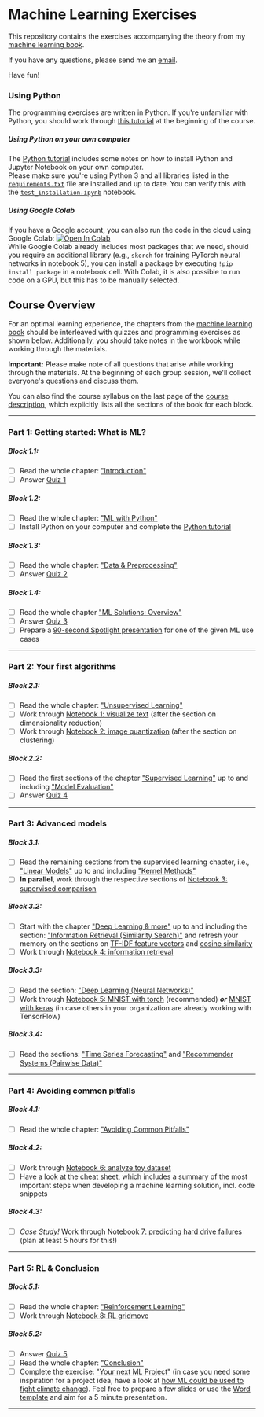 # Machine Learning Exercises

This repository contains the exercises accompanying the theory from my [machine learning book](https://franziskahorn.de/mlbook/).

If you have any questions, please send me an [email](mailto:hey@franziskahorn.de).

Have fun!

### Using Python

The programming exercises are written in Python. If you're unfamiliar with Python, you should work through [this tutorial](https://github.com/cod3licious/python_tutorial) at the beginning of the course.

##### Using Python on your own computer
The [Python tutorial](https://github.com/cod3licious/python_tutorial) includes some notes on how to install Python and Jupyter Notebook on your own computer. <br>
Please make sure you're using Python 3 and all libraries listed in the [`requirements.txt`](/requirements.txt) file are installed and up to date. You can verify this with the [`test_installation.ipynb`](/test_installation.ipynb) notebook.

##### Using Google Colab
If you have a Google account, you can also run the code in the cloud using Google Colab:
[![Open In Colab](https://colab.research.google.com/assets/colab-badge.svg)](https://colab.research.google.com/github/cod3licious/ml_exercises) <br>
While Google Colab already includes most packages that we need, should you require an additional library (e.g., `skorch` for training PyTorch neural networks in notebook 5), you can install a package by executing `!pip install package` in a notebook cell. With Colab, it is also possible to run code on a GPU, but this has to be manually selected.


## Course Overview

For an optimal learning experience, the chapters from the [machine learning book](https://franziskahorn.de/mlbook/) should be interleaved with quizzes and programming exercises as shown below. Additionally, you should take notes in the workbook while working through the materials.

**Important:** Please make note of all questions that arise while working through the materials. At the beginning of each group session, we'll collect everyone's questions and discuss them.

You can also find the course syllabus on the last page of the [course description](/ml_course_description.pdf), which explicitly lists all the sections of the book for each block.

---

### Part 1: Getting started: What is ML?

##### Block 1.1:
- [ ] Read the whole chapter: ["Introduction"](https://franziskahorn.de/mlbook/_introduction.html)
- [ ] Answer [Quiz 1](https://forms.gle/uzdzytpsYf9sFG946)

##### Block 1.2:
- [ ] Read the whole chapter: ["ML with Python"](https://franziskahorn.de/mlbook/_ml_with_python.html)
- [ ] Install Python on your computer and complete the [Python tutorial](https://github.com/cod3licious/python_tutorial)

##### Block 1.3:
- [ ] Read the whole chapter: ["Data & Preprocessing"](https://franziskahorn.de/mlbook/_data_preprocessing.html)
- [ ] Answer [Quiz 2](https://forms.gle/Pqr6EKHNxzrWb7MF9)

##### Block 1.4:
- [ ] Read the whole chapter ["ML Solutions: Overview"](https://franziskahorn.de/mlbook/_ml_solutions_overview.html)
- [ ] Answer [Quiz 3](https://forms.gle/fr7PYmP9Exx4Vvrc8)
- [ ] Prepare a [90-second Spotlight presentation](/exercise_ml_use_cases_spotlight.pdf) for one of the given ML use cases

---

### Part 2: Your first algorithms

##### Block 2.1:
- [ ] Read the whole chapter: ["Unsupervised Learning"](https://franziskahorn.de/mlbook/_unsupervised_learning.html)
- [ ] Work through [Notebook 1: visualize text](/exercises/1_visualize_text.ipynb) (after the section on dimensionality reduction)
- [ ] Work through [Notebook 2: image quantization](/exercises/2_image_quantization.ipynb) (after the section on clustering)

##### Block 2.2:
- [ ] Read the first sections of the chapter ["Supervised Learning"](https://franziskahorn.de/mlbook/_supervised_learning.html) up to and including ["Model Evaluation"](https://franziskahorn.de/mlbook/_model_evaluation.html)
- [ ] Answer [Quiz 4](https://forms.gle/M2dDevwzicjcHLtc9)

---

### Part 3: Advanced models

##### Block 3.1:
- [ ] Read the remaining sections from the supervised learning chapter, i.e., ["Linear Models"](https://franziskahorn.de/mlbook/_linear_models.html) up to and including ["Kernel Methods"](https://franziskahorn.de/mlbook/_kernel_methods.html)
- [ ] **In parallel**, work through the respective sections of [Notebook 3: supervised comparison](/exercises/3_supervised_comparison.ipynb)

##### Block 3.2:
- [ ] Start with the chapter ["Deep Learning & more"](https://franziskahorn.de/mlbook/_deep_learning_more.html) up to and including the section: ["Information Retrieval (Similarity Search)"](https://franziskahorn.de/mlbook/_information_retrieval_similarity_search.html) and refresh your memory on the sections on [TF-IDF feature vectors](https://franziskahorn.de/mlbook/_feature_extraction.html) and [cosine similarity](https://franziskahorn.de/mlbook/_computing_similarities.html)
- [ ] Work through [Notebook 4: information retrieval](/exercises/4_information_retrieval.ipynb)

##### Block 3.3:
- [ ] Read the section: ["Deep Learning (Neural Networks)"](https://franziskahorn.de/mlbook/_deep_learning_neural_networks.html)
- [ ] Work through [Notebook 5: MNIST with torch](/exercises/5_mnist_torch.ipynb) (recommended) **_or_** [MNIST with keras](/exercises/5_mnist_keras.ipynb) (in case others in your organization are already working with TensorFlow)

##### Block 3.4:
- [ ] Read the sections: ["Time Series Forecasting"](https://franziskahorn.de/mlbook/_time_series_forecasting.html) and ["Recommender Systems (Pairwise Data)"](https://franziskahorn.de/mlbook/_recommender_systems_pairwise_data.html)

---

### Part 4: Avoiding common pitfalls

##### Block 4.1:
- [ ] Read the whole chapter: ["Avoiding Common Pitfalls"](https://franziskahorn.de/mlbook/_avoiding_common_pitfalls.html)

##### Block 4.2:
- [ ] Work through [Notebook 6: analyze toy dataset](/exercises/6_analyze_toydata.ipynb)
- [ ] Have a look at the [cheat sheet](/cheatsheet.pdf), which includes a summary of the most important steps when developing a machine learning solution, incl. code snippets

##### Block 4.3:
- [ ] _Case Study!_ Work through [Notebook 7: predicting hard drive failures](/exercises/7_hard_drive_failures.ipynb) (plan at least 5 hours for this!)

---

### Part 5: RL & Conclusion

##### Block 5.1:
- [ ] Read the whole chapter: ["Reinforcement Learning"](https://franziskahorn.de/mlbook/_reinforcement_learning.html)
- [ ] Work through [Notebook 8: RL gridmove](/exercises/8_rl_gridmove.ipynb)

##### Block 5.2:
- [ ] Answer [Quiz 5](https://forms.gle/uZGj54YQHKwckmL46)
- [ ] Read the whole chapter: ["Conclusion"](https://franziskahorn.de/mlbook/_conclusion.html)
- [ ] Complete the exercise: ["Your next ML Project"](/exercise_your_ml_project.pdf) (in case you need some inspiration for a project idea, have a look at [how ML could be used to fight climate change](https://www.climatechange.ai/summaries)). Feel free to prepare a few slides or use the [Word template](/exercise_your_ml_project_template.docx) and aim for a 5 minute presentation.

---
